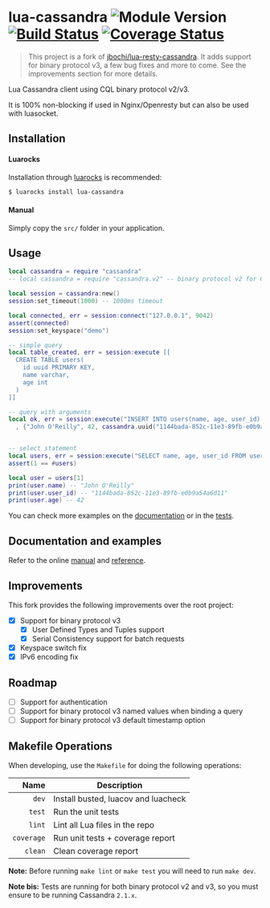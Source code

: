 # lua-cassandra ![Module Version][badge-version-image] [![Build Status][badge-travis-image]][badge-travis-url] [![Coverage Status][badge-coveralls-image]][badge-coveralls-url]

> This project is a fork of [jbochi/lua-resty-cassandra][lua-resty-cassandra]. It adds support for binary protocol v3, a few bug fixes and more to come. See the improvements section for more details.

Lua Cassandra client using CQL binary protocol v2/v3.

It is 100% non-blocking if used in Nginx/Openresty but can also be used with luasocket.

## Installation

#### Luarocks

Installation through [luarocks][luarocks-url] is recommended:

```bash
$ luarocks install lua-cassandra
```

#### Manual

Simply copy the `src/` folder in your application.

## Usage

```lua
local cassandra = require "cassandra"
-- local cassandra = require "cassandra.v2" -- binary protocol v2 for Cassandra 2.0.x

local session = cassandra:new()
session:set_timeout(1000) -- 1000ms timeout

local connected, err = session:connect("127.0.0.1", 9042)
assert(connected)
session:set_keyspace("demo")

-- simple query
local table_created, err = session:execute [[
  CREATE TABLE users(
    id uuid PRIMARY KEY,
    name varchar,
    age int
  )
]]

-- query with arguments
local ok, err = session:execute("INSERT INTO users(name, age, user_id) VALUES(?, ?, ?)"
  , {"John O'Reilly", 42, cassandra.uuid("1144bada-852c-11e3-89fb-e0b9a54a6d11")})


-- select statement
local users, err = session:execute("SELECT name, age, user_id FROM users")
assert(1 == #users)

local user = users[1]
print(user.name) -- "John O'Reilly"
print(user.user_id) -- "1144bada-852c-11e3-89fb-e0b9a54a6d11"
print(user.age) -- 42
```

You can check more examples on the [documentation][documentation-reference] or in the [tests](https://github.com/thibaultcha/lua-cassandra/blob/master/spec/integration_spec.lua).

## Documentation and examples

Refer to the online [manual][documentation-manual] and [reference][documentation-reference].

## Improvements

This fork provides the following improvements over the root project:

- [x] Support for binary protocol v3
  - [x] User Defined Types and Tuples support
  - [x] Serial Consistency support for batch requests
- [x] Keyspace switch fix
- [x] IPv6 encoding fix

## Roadmap

- [ ] Support for authentication
- [ ] Support for binary protocol v3 named values when binding a query
- [ ] Support for binary protocol v3 default timestamp option

## Makefile Operations

When developing, use the `Makefile` for doing the following operations:

| Name          | Description                                   |
| -------------:| ----------------------------------------------|
| `dev`         | Install busted, luacov and luacheck           |
| `test`        | Run the unit tests                            |
| `lint`        | Lint all Lua files in the repo                |
| `coverage`    | Run unit tests + coverage report              |
| `clean`       | Clean coverage report                         |

**Note:** Before running `make lint` or `make test` you will need to run `make dev`.

**Note bis:** Tests are running for both binary protocol v2 and v3, so you must ensure to be running Cassandra `2.1.x`.

[luarocks-url]: https://luarocks.org
[lua-resty-cassandra]: https://github.com/jbochi/lua-resty-cassandra
[documentation-reference]: http://thibaultcha.github.io/lua-cassandra/
[documentation-manual]: http://thibaultcha.github.io/lua-cassandra/manual/README.md.html

[badge-travis-url]: https://travis-ci.org/thibaultCha/lua-cassandra
[badge-travis-image]: https://img.shields.io/travis/thibaultCha/lua-cassandra.svg?style=flat

[badge-coveralls-url]: https://coveralls.io/r/thibaultCha/lua-cassandra?branch=master
[badge-coveralls-image]: https://coveralls.io/repos/thibaultCha/lua-cassandra/badge.svg?branch=master&style=flat

[badge-version-image]: https://img.shields.io/badge/version-0.5--7-blue.svg?style=flat
